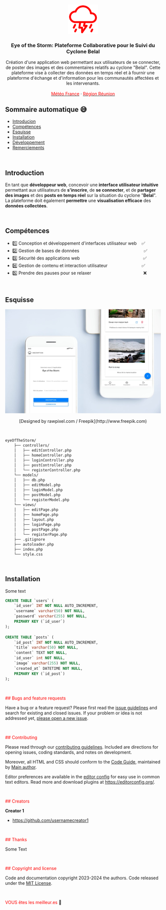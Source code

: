 <p align="center">
  <a href="https://github.com/jerem-point-re/eyeOfTheStormMVC/">
    <img src="logo.svg" alt="Logo" width=96 height=96>
  </a>

  <h3 align="center">
	  Eye of the Storm: Plateforme Collaborative pour le Suivi du Cyclone Belal
  </h3>

  <p align="center">
	  Création d'une application web permettant aux utilisateurs de se connecter, de poster des images et des commentaires relatifs au cyclone "Belal". Cette plateforme vise à collecter des données en temps réel et à fournir une plateforme d'échange et d'information pour les communautés affectées et les intervenants.
    <br><br>
    <a href="https://meteofrance.re/fr/cyclone"><font color="red">Météo France</font></a>
    ·
    <a href="https://regionreunion.com/"><font color="red">Région Réunion</font></a>
  </p>
</p>


## Sommaire automatique 😅

- <font color="red">[Introducion](#introduction)</font>
- <font color="red">[Compétences](#competences)</font>
- <font color="red">[Esquisse](#esquisse)</font>
- <font color="red">[Installation](#installation)</font>
- <font color="red">[Développement](#developpement)</font>
- <font color="red">[Remerciements](#remerciements)</font>

<br>

## Introduction

En tant que **développeur web**, concevoir une **interface utilisateur intuitive** permettant aux utilisateurs de **s'inscrire**, de **se connecter**, et de **partager des images** et des **posts en temps réel** sur la situation du cyclone "**Belal**". La plateforme doit également **permettre** une **visualisation efficace** des **données collectées**.

<br>

## Compétences

- 1️⃣ Conception et développement d'interfaces utilisateur web &nbsp;&nbsp;&nbsp;✅
- 2️⃣ Gestion de bases de données &nbsp;&nbsp;&nbsp;&nbsp;&nbsp;&nbsp;&nbsp;&nbsp;&nbsp;&nbsp;&nbsp;&nbsp;&nbsp;&nbsp;&nbsp;&nbsp;&nbsp;&nbsp;&nbsp;&nbsp;&nbsp;&nbsp;&nbsp;&nbsp;&nbsp;&nbsp;&nbsp;&nbsp;&nbsp;&nbsp;&nbsp;&nbsp;&nbsp;&nbsp;&nbsp;&nbsp;&nbsp;&nbsp;&nbsp;&nbsp;&nbsp;&nbsp;&nbsp;&nbsp;&nbsp;&nbsp;&nbsp;&nbsp;&nbsp;&nbsp;&nbsp; ✅
- 3️⃣ Sécurité des applications web &nbsp;&nbsp;&nbsp;&nbsp;&nbsp;&nbsp;&nbsp;&nbsp;&nbsp;&nbsp;&nbsp;&nbsp;&nbsp;&nbsp;&nbsp;&nbsp;&nbsp;&nbsp;&nbsp;&nbsp;&nbsp;&nbsp;&nbsp;&nbsp;&nbsp;&nbsp;&nbsp;&nbsp;&nbsp;&nbsp;&nbsp;&nbsp;&nbsp;&nbsp;&nbsp;&nbsp;&nbsp;&nbsp;&nbsp;&nbsp;&nbsp;&nbsp;&nbsp;&nbsp;&nbsp;&nbsp;&nbsp;&nbsp;&nbsp;&nbsp;&nbsp;✅
- 4️⃣ Gestion de contenu et interaction utilisateur &nbsp;&nbsp;&nbsp;&nbsp;&nbsp;&nbsp;&nbsp;&nbsp;&nbsp;&nbsp;&nbsp;&nbsp;&nbsp;&nbsp;&nbsp;&nbsp;&nbsp;&nbsp;&nbsp;&nbsp;&nbsp;&nbsp;&nbsp;&nbsp;&nbsp;&nbsp;&nbsp;✅
- 5️⃣ Prendre des pauses pour se relaxer &nbsp;&nbsp;&nbsp;&nbsp;&nbsp;&nbsp;&nbsp;&nbsp;&nbsp;&nbsp;&nbsp;&nbsp;&nbsp;&nbsp;&nbsp;&nbsp;&nbsp;&nbsp;&nbsp;&nbsp;&nbsp;&nbsp;&nbsp;&nbsp;&nbsp;&nbsp;&nbsp;&nbsp;&nbsp;&nbsp;&nbsp;&nbsp;&nbsp;&nbsp;&nbsp;&nbsp;&nbsp;&nbsp;&nbsp;&nbsp;&nbsp;&nbsp;❌

<br>

## Esquisse

![MockUp](mockup.jpg)
<p align="center">[Designed by rawpixel.com / Freepik](http://www.freepik.com)</p>

<br>

```text
eyeOfTheStorm/
    ├── controllers/
    │   ├── editController.php
    │   ├── homeController.php
    │   ├── loginController.php
    │   ├── postController.php
    │   └── registerController.php
    └── models/
    │   ├── db.php
    │   ├── editModel.php
    │   ├── loginModel.php
    │   ├── postModel.php
    │   └── registerModel.php
    └── views/
    │   ├── editPage.php
    │   ├── homePage.php
    │   ├── layout.php
    │   ├── loginPage.php
    │   ├── postPage.php
    │   └── registerPage.php
    ├── .gitignore
    ├── autoloader.php
    ├── index.php
    └── style.css
```

<br>

## Installation

Some text

```sql
CREATE TABLE `users` (
	`id_user` INT NOT NULL AUTO_INCREMENT,
	`username` varchar(50) NOT NULL,
	`password` varchar(255) NOT NULL,
	PRIMARY KEY (`id_user`)
);

CREATE TABLE `posts` (
	`id_post` INT NOT NULL AUTO_INCREMENT,
	`title` varchar(50) NOT NULL,
	`content` TEXT NOT NULL,
	`id_user` int NOT NULL,
	`image` varchar(255) NOT NULL,
	`created_at` DATETIME NOT NULL,
	PRIMARY KEY (`id_post`)
);
```

<br>

<font color="red">## Bugs and feature requests</font>

Have a bug or a feature request? Please first read the [issue guidelines](https://reponame/blob/master/CONTRIBUTING.md) and search for existing and closed issues. If your problem or idea is not addressed yet, [please open a new issue](https://reponame/issues/new).

<br>

<font color="red">## Contributing</font>

Please read through our [contributing guidelines](https://reponame/blob/master/CONTRIBUTING.md). Included are directions for opening issues, coding standards, and notes on development.

Moreover, all HTML and CSS should conform to the [Code Guide](https://github.com/mdo/code-guide), maintained by [Main author](https://github.com/usernamemainauthor).

Editor preferences are available in the [editor config](https://reponame/blob/master/.editorconfig) for easy use in common text editors. Read more and download plugins at <https://editorconfig.org/>.

<br>

<font color="red">## Creators</font>

**Creator 1**

- <https://github.com/usernamecreator1>

<br>

<font color="red">## Thanks</font>

Some Text

<br>

<font color="red">## Copyright and license</font>

Code and documentation copyright 2023-2024 the authors. Code released under the [MIT License](https://reponame/blob/master/LICENSE).

<br>

<font color="red">VOUS êtes les meilleur.es</font> :metal:
